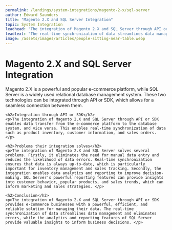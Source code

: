 ```yaml
---
permalink: /landings/system-integrations/magento-2-x/sql-server
author: Edward Saunders
title: "Magento 2.X and SQL Server Integration"
topic: System Integration
leadhead: "The integration of Magento 2.X and SQL Server through API or SDK provides e-commerce businesses with a powerful, efficient, and reliable solution for managing their data"
leadtext: "The real-time synchronization of data streamlines data management and eliminates errors, while the analytics and reporting features of SQL Server provide valuable insights to inform business decisions."
image: /assets/images/articles/people-sitting-near-table.webp
---
```

<div class="arttext">	<h1>Magento 2.X and SQL Server Integration</h1>
	<p>Magento 2.X is a powerful and popular e-commerce platform, while SQL Server is a widely used relational database management system. These two technologies can be integrated through API or SDK, which allows for a seamless connection between them. </p>
	
	<h2>Integration through API or SDK</h2>
	<p>The integration of Magento 2.X and SQL Server through API or SDK enables data transfer from the e-commerce platform to the database system, and vice versa. This enables real-time synchronization of data such as product inventory, customer information, and sales orders. </p>

	<h2>Problems their integration solves</h2>
	<p>The integration of Magento 2.X and SQL Server solves several problems. Firstly, it eliminates the need for manual data entry and reduces the likelihood of data errors. Real-time synchronization ensures that data is always up-to-date, which is particularly important for inventory management and sales tracking. Secondly, the integration enables data analytics and reporting to improve decision-making. SQL Server's powerful reporting features can provide insights into customer behavior, popular products, and sales trends, which can inform marketing and sales strategies. </p>
	
	<h2>Conclusion</h2>
	<p>The integration of Magento 2.X and SQL Server through API or SDK provides e-commerce businesses with a powerful, efficient, and reliable solution for managing their data. The real-time synchronization of data streamlines data management and eliminates errors, while the analytics and reporting features of SQL Server provide valuable insights to inform business decisions. </p>
</div>